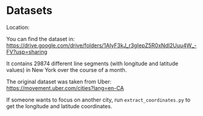 # Datasets

Location: 

You can find the dataset in: https://drive.google.com/drive/folders/1AIyF3kJ_r3gIepZ5R0xNdl2Uuu4W_-FV?usp=sharing

It contains 29874 different line segments (with longitude and latitude values) in New York over the course of a month.

The original dataset was taken from Uber: https://movement.uber.com/cities?lang=en-CA

If someone wants to focus on another city, run `extract_coordinates.py` to get the longitude and latitude coordinates. 
